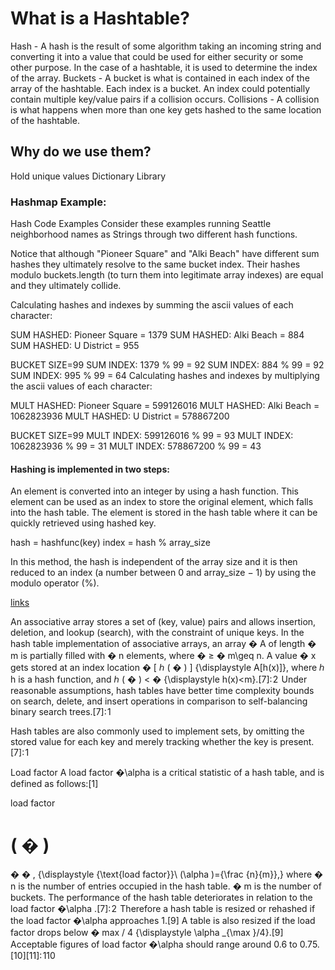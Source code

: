# What is a Hashtable?
Hash - A hash is the result of some algorithm taking an incoming string and converting it into a value that could be used for either security or some other purpose. In the case of a hashtable, it is used to determine the index of the array.
Buckets - A bucket is what is contained in each index of the array of the hashtable. Each index is a bucket. An index could potentially contain multiple key/value pairs if a collision occurs.
Collisions - A collision is what happens when more than one key gets hashed to the same location of the hashtable.

## Why do we use them?
Hold unique values
Dictionary
Library

### Hashmap Example:
Hash Code Examples
Consider these examples running Seattle neighborhood names as Strings through two different hash functions.

Notice that although "Pioneer Square" and "Alki Beach" have different sum hashes they ultimately resolve to the same bucket index. Their hashes modulo buckets.length (to turn them into legitimate array indexes) are equal and they ultimately collide.

Calculating hashes and indexes by summing the ascii values of each character:

SUM HASHED: Pioneer Square = 1379
SUM HASHED: Alki Beach = 884
SUM HASHED: U District = 955

BUCKET SIZE=99
SUM INDEX: 1379 % 99 = 92
SUM INDEX:  884 % 99 = 92
SUM INDEX:  995 % 99 = 64
Calculating hashes and indexes by multiplying the ascii values of each character:

MULT HASHED: Pioneer Square = 599126016
MULT HASHED: Alki Beach = 1062823936
MULT HASHED: U District = 578867200

BUCKET SIZE=99
MULT INDEX:  599126016 % 99 = 93
MULT INDEX: 1062823936 % 99 = 31
MULT INDEX:  578867200 % 99 = 43


#### Hashing is implemented in two steps:

An element is converted into an integer by using a hash function. This element can be used as an index to store the original element, which falls into the hash table.
The element is stored in the hash table where it can be quickly retrieved using hashed key.

hash = hashfunc(key)
index = hash % array_size

In this method, the hash is independent of the array size and it is then reduced to an index (a number between 0 and array_size − 1) by using the modulo operator (%).


[links](https://www.hackerearth.com/practice/data-structures/hash-tables/basics-of-hash-tables/tutorial/)



An associative array stores a set of (key, value) pairs and allows insertion, deletion, and lookup (search), with the constraint of unique keys. In the hash table implementation of associative arrays, an array 
�
A of length 
�
m is partially filled with 
�
n elements, where 
�
≥
�
m\geq n. A value 
�
x gets stored at an index location 
�
[
ℎ
(
�
)
]
{\displaystyle A[h(x)]}, where 
ℎ
h is a hash function, and 
ℎ
(
�
)
<
�
{\displaystyle h(x)<m}.[7]: 2  Under reasonable assumptions, hash tables have better time complexity bounds on search, delete, and insert operations in comparison to self-balancing binary search trees.[7]: 1 

Hash tables are also commonly used to implement sets, by omitting the stored value for each key and merely tracking whether the key is present.[7]: 1 

Load factor
A load factor 
�\alpha  is a critical statistic of a hash table, and is defined as follows:[1]

load factor
 
(
�
)
=
�
�
,
{\displaystyle {\text{load factor}}\ (\alpha )={\frac {n}{m}},}
where
�
n is the number of entries occupied in the hash table.
�
m is the number of buckets.
The performance of the hash table deteriorates in relation to the load factor 
�\alpha .[7]: 2  Therefore a hash table is resized or rehashed if the load factor 
�\alpha  approaches 1.[9] A table is also resized if the load factor drops below 
�
max
/
4
{\displaystyle \alpha _{\max }/4}.[9] Acceptable figures of load factor 
�\alpha  should range around 0.6 to 0.75.[10][11]: 110 